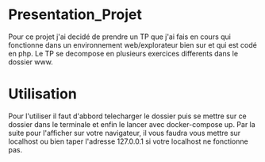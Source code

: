 Presentation_Projet
===================

Pour ce projet j'ai decidé de prendre un TP que j'ai fais en cours qui fonctionne dans un environnement web/explorateur bien sur et qui est codé en php.
Le TP se decompose en plusieurs exercices differents dans le dossier www.


Utilisation
===========

Pour l'utiliser il faut d'abbord telecharger le dossier puis se mettre sur ce dossier dans le terminale et enfin le lancer avec docker-compose up.
Par la suite pour l'afficher sur votre navigateur, il vous faudra vous mettre sur localhost ou bien taper l'adresse 127.0.0.1 si votre localhost ne fonctionne pas.
